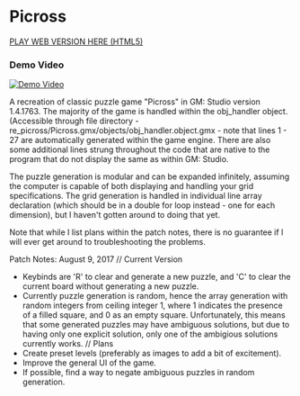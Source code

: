 # Picross

[PLAY WEB VERSION HERE (HTML5)](http://andrewtong.me/PicrossWebApp/)

### Demo Video
[![Demo Video](https://i.imgur.com/s4cpOqA.png)](https://www.youtube.com/watch?v=Fwusal6Msfs)

A recreation of classic puzzle game "Picross" in GM: Studio version 1.4.1763. The majority of the game is handled within the obj_handler object. (Accessible through file directory - re_picross/Picross.gmx/objects/obj_handler.object.gmx - note that lines 1 - 27 are automatically generated within the game engine. There are also some additional lines strung throughout the code that are native to the program that do not display the same as within GM: Studio.

The puzzle generation is modular and can be expanded infinitely, assuming the computer is capable of both displaying and handling your grid specifications. The grid generation is handled in individual line array declaration (which should be in a double for loop instead - one for each dimension), but I haven't gotten around to doing that yet.

Note that while I list plans within the patch notes, there is no guarantee if I will ever get around to troubleshooting the problems.

Patch Notes:
August 9, 2017
// Current Version
- Keybinds are 'R' to clear and generate a new puzzle, and 'C' to clear the current board without generating a new puzzle.
- Currently puzzle generation is random, hence the array generation with random integers from ceiling integer 1, where 1 indicates the presence of a filled square, and 0 as an empty square. Unfortunately, this means that some generated puzzles may have ambiguous solutions, but due to having only one explicit solution, only one of the ambigious solutions currently works.
// Plans
- Create preset levels (preferably as images to add a bit of excitement).
- Improve the general UI of the game.
- If possible, find a way to negate ambiguous puzzles in random generation.

